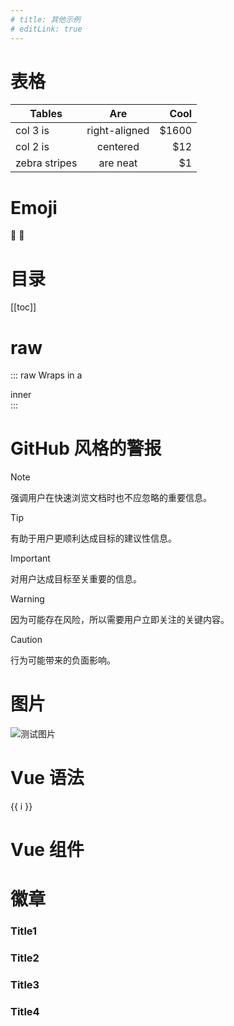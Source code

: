 ```yaml
---
# title: 其他示例
# editLink: true
---
```


# 表格

| Tables        |      Are      |  Cool |
| ------------- | :-----------: | ----: |
| col 3 is      | right-aligned | $1600 |
| col 2 is      |   centered    |   $12 |
| zebra stripes |   are neat    |    $1 |

# Emoji

:tada: :100:

# 目录

[[toc]]

# raw

::: raw
Wraps in a <div class="vp-raw">inner</div>
:::

# GitHub 风格的警报

> [!NOTE]
> 强调用户在快速浏览文档时也不应忽略的重要信息。

> [!TIP]
> 有助于用户更顺利达成目标的建议性信息。

> [!IMPORTANT]
> 对用户达成目标至关重要的信息。

> [!WARNING]
> 因为可能存在风险，所以需要用户立即关注的关键内容。

> [!CAUTION]
> 行为可能带来的负面影响。

# 图片

![测试图片](/src/assets/images/logo.png)

# Vue 语法

<div v-for="(i,k) in 3" :key="k">{{ i }}</div>

# Vue 组件

<UserInfo />

# 徽章

### Title1 <Badge type="info" text="default" />

### Title2 <Badge type="tip" text="^1.9.0" />

### Title3 <Badge type="warning" text="beta" />

### Title4 <Badge type="danger" text="caution" />

<script setup>
import UserInfo from '@/components/UserInfo.vue'
</script>
